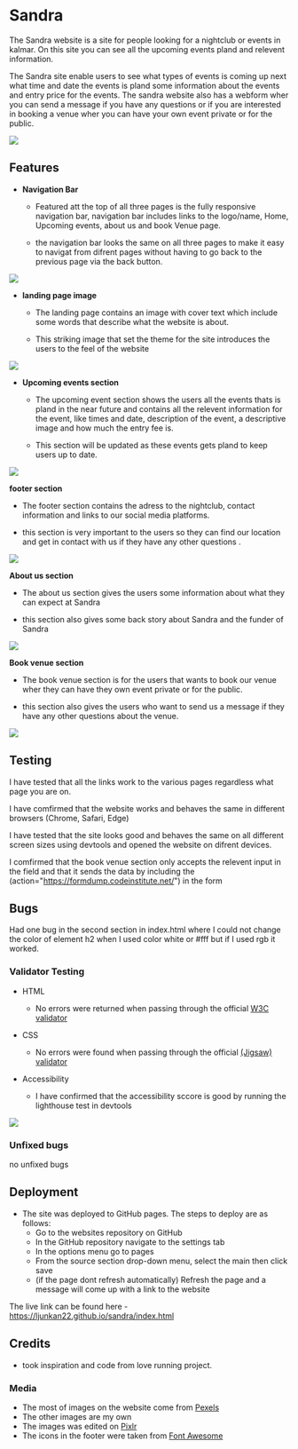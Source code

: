 # Sandra
 
The Sandra website is a site for people looking for a nightclub or events in kalmar. On this site you can see all the upcoming events pland and relevent information. 

The Sandra site enable users to see what types of events is coming up next what time and date the events is pland some information about the events and entry price for the events. The sandra website also has a webform wher you can send a message if you have any questions or if you are interested in booking a venue wher you can have your own event private or for the public.

<img src="assets/images/sandra-mockup.jpg">

## Features 

- __Navigation Bar__

  - Featured att the top of all three pages is the fully responsive navigation bar, navigation bar includes links to the logo/name, Home, Upcoming events, about us and book Venue page.

  - the navigation bar looks the same on all three pages to make it easy to navigat from difrent pages without having to go back to the previous page via the back button.

<img src="assets/images/menu.jpg">

- __landing page image__

  - The landing page contains an image with cover text which include some words that describe what the website is about.

  - This striking image that set the theme for the site introduces the users to the feel of the website

<img src="assets/images/home-page.jpg">

- __Upcoming events section__

  - The upcoming event section shows the users all the events thats is pland in the near future and contains all the relevent information for the event, like times and date, description of the event, a descriptive image and how much the entry fee is.

  - This section will be updated as these events gets pland to keep users up to date.
<img src="assets/images/event-page.jpg">

__footer section__

  - The footer section contains the adress to the nightclub, contact information and links to our social media platforms.

  - this section is very important to the users so they can find our location and get in contact with us if they have any other questions  .

<img src="assets/images/footer-page.jpg">

__About us section__

  - The about us section gives the users some information about what they can expect at Sandra

  - this section also gives some back story about Sandra and the funder of Sandra

<img src="assets/images/about-us-page.jpg">

__Book venue section__

  - The book venue section is for the users that wants to book our venue wher they can have they own event private or for the public.

  - this section also gives the users who want to send us a message if they have any other questions about the venue.

<img src="assets/images/book-page.jpg">

## Testing

I have tested that all the links work to the various pages regardless what page you are on.

I have comfirmed that the website works and behaves the same in different browsers (Chrome, Safari, Edge)

I have tested that the site looks good and behaves the same on all different screen sizes using devtools and opened the website on difrent devices.

I comfirmed that the book venue section only accepts the relevent input in the field and that it sends the data by including the (action="https://formdump.codeinstitute.net/") in the form

## Bugs 

Had one bug in the second section in index.html where I could not change the color of element h2 when I used color white or #fff but if I used rgb it worked.

### Validator Testing 

- HTML
  - No errors were returned when passing through the official [W3C validator](https://validator.w3.org/nu/?doc=https%3A%2F%2Fljunkan22.github.io%2Fsandra%2Findex.html)
- CSS
  - No errors were found when passing through the official [(Jigsaw) validator](https://jigsaw.w3.org/css-validator/validator?uri=https%3A%2F%2Fljunkan22.github.io%2Fsandra%2Findex.html&profile=css3svg&usermedium=all&warning=1&vextwarning=&lang=sv)

- Accessibility
  - I have confirmed that the accessibility sccore is good by running the lighthouse test in devtools

<img src="assets/images/lighthouse-points.jpg">

 ### Unfixed bugs

 no unfixed bugs

 ## Deployment

- The site was deployed to GitHub pages. The steps to deploy are as follows: 
  - Go to the websites repository on GitHub
  - In the GitHub repository navigate to the settings tab
  - In the options menu go to pages
  - From the source section drop-down menu, select the main then click save
  - (if the page dont refresh automatically) Refresh the page and a message will come up with a link to the website

The live link can be found here - https://ljunkan22.github.io/sandra/index.html


## Credits 

- took inspiration and code from love running project.
 
### Media

- The most of images on the website come from [Pexels](https://www.pexels.com/sv-se/)
- The other images are my own
- The images was edited on [Pixlr](https://pixlr.com/se/x/#home) 
- The icons in the footer were taken from [Font Awesome](https://fontawesome.com/)
